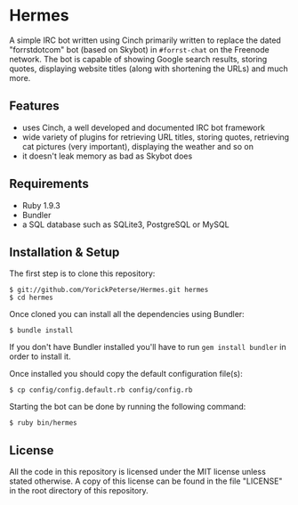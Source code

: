 # Hermes

A simple IRC bot written using Cinch primarily written to replace the dated
"forrstdotcom" bot (based on Skybot) in `#forrst-chat` on the Freenode network.
The bot is capable of showing Google search results, storing quotes, displaying
website titles (along with shortening the URLs) and much more.

## Features

* uses Cinch, a well developed and documented IRC bot framework
* wide variety of plugins for retrieving URL titles, storing quotes, retrieving
  cat pictures (very important), displaying the weather and so on
* it doesn't leak memory as bad as Skybot does

## Requirements

* Ruby 1.9.3
* Bundler
* a SQL database such as SQLite3, PostgreSQL or MySQL

## Installation & Setup

The first step is to clone this repository:

    $ git://github.com/YorickPeterse/Hermes.git hermes
    $ cd hermes

Once cloned you can install all the dependencies using Bundler:

    $ bundle install

If you don't have Bundler installed you'll have to run `gem install bundler` in
order to install it.

Once installed you should copy the default configuration file(s):

    $ cp config/config.default.rb config/config.rb

Starting the bot can be done by running the following command:

    $ ruby bin/hermes

## License

All the code in this repository is licensed under the MIT license unless stated
otherwise. A copy of this license can be found in the file "LICENSE" in the
root directory of this repository.

